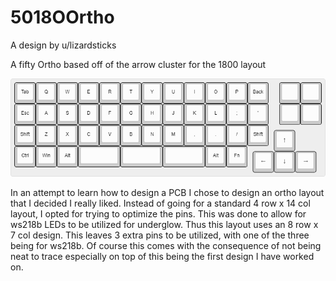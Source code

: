 # 5018OOrtho
A design by u/lizardsticks

A fifty Ortho based off of the arrow cluster for the 1800 layout

![alt text](https://raw.githubusercontent.com/noredlace/FiftyOrtho1800/master/kle/fifty1800%20kle.png)


In an attempt to learn how to design a PCB I chose to design an ortho layout that I decided I really liked. Instead of going for a standard 4 row x 14 col layout, I opted for trying to optimize the pins. This was done to allow for ws218b LEDs to be utilized for underglow. Thus this layout uses an 8 row x 7 col design. This leaves 3 extra pins to be utilized, with one of the three being for ws218b. Of course this comes with the consequence of not being neat to trace especially on top of this being the first design I have worked on.
